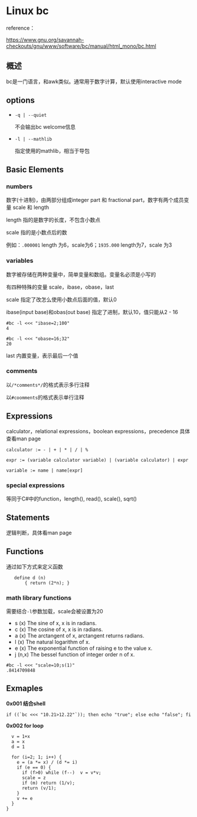# Linux bc

reference：

https://www.gnu.org/savannah-checkouts/gnu/www/software/bc/manual/html_mono/bc.html

## 概述

bc是一门语言，和awk类似。通常用于数字计算，默认使用interactive mode

## options

- `-q | --quiet`

  不会输出bc welcome信息

- `-l | --mathlib`

  指定使用的mathlib，相当于导包

  

## Basic Elements

### numbers

数字(十进制)，由两部分组成integer part 和 fractional part，数字有两个成员变量 scale 和 length

length 指的是数字的长度，不包含小数点

scale 指的是小数点后的数

例如：`.000001` length 为6，scale为6；`1935.000` length为7，scale 为3

### variables

数字被存储在两种变量中，简单变量和数组。变量名必须是小写的

有四种特殊的变量 scale，ibase，obase，last

scale 指定了改怎么使用小数点后面的值，默认0

ibase(input base)和obas(out base) 指定了进制，默认10，值只能从2 - 16

```
#bc -l <<< "ibase=2;100"
4

#bc -l <<< "obase=16;32"
20
```

last 内置变量，表示最后一个值

### comments

以`/*comments*/`的格式表示多行注释

以`#coomments`的格式表示单行注释

## Expressions

calculator，relational expressions，boolean expressions，precedence  具体查看man page

```
calculator := - | + | * | / | %
 
expr := (variable calculator variable) | (variable calculator) | expr

variable := name | name[expr]
```

### special expressions

等同于C#中的function，length(), read(), scale(), sqrt()

## Statements

逻辑判断，具体看man page

## Functions

通过如下方式来定义函数

```
   define d (n)
       { return (2*n); }
```

### math library functions

需要结合`-l`参数加载，scale会被设置为20

- s (x)
  The sine of x, x is in radians.
- c (x)
  The cosine of x, x is in radians.
- a (x)
  The arctangent of x, arctangent returns radians.
- l (x)
  The natural logarithm of x.
- e (x)
  The exponential function of raising e to the value x.
- j (n,x)
  The bessel function of integer order n of x.

```
#bc -l <<< "scale=10;s(1)"
.8414709848
```

## Exmaples

**0x001 结合shell**

```
if ((`bc <<< "10.21>12.22"`)); then echo "true"; else echo "false"; fi
```

**0x002  for loop**

```
  v = 1+x
  a = x
  d = 1

  for (i=2; 1; i++) {
    e = (a *= x) / (d *= i)
    if (e == 0) {
      if (f>0) while (f--)  v = v*v;
      scale = z
      if (m) return (1/v);
      return (v/1);
    }
    v += e
  }
}
```

